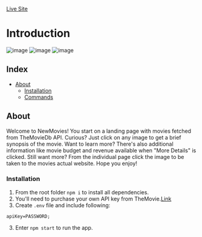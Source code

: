 [Live Site](https://new-movies1.herokuapp.com/)

# Introduction
![image](https://user-images.githubusercontent.com/89957250/189068392-1fefce89-b44c-4765-b9e4-7703d362d063.png)
![image](https://user-images.githubusercontent.com/89957250/189068679-6b184313-c3be-4aba-95bd-f257286787ce.png)
![image](https://user-images.githubusercontent.com/89957250/189068806-267930e6-d659-4f80-9972-6ad746460a40.png)


## Index

- [About](#about)
  - [Installation](#installation)
  - [Commands](#commands)

## About
Welcome to NewMovies! You start on a landing page with movies fetched from TheMovieDb API. Curious? Just click on any image to get a brief synopsis of the movie. Want to learn more? There's also additional information like movie budget and revenue available when "More Details" is clicked. Still want more? From the individual page click the image to be taken to the movies actual website. Hope you enjoy!

### Installation
1. From the root folder `npm i` to install all dependencies.
2. You'll need to purchase your own API key from TheMovie.[Link](https://developers.themoviedb.org/4/auth/user-authorization-1)
3. Create `.env` file and include following:
```
apiKey=PASSWORD;
```
3. Enter `npm start` to run the app.
